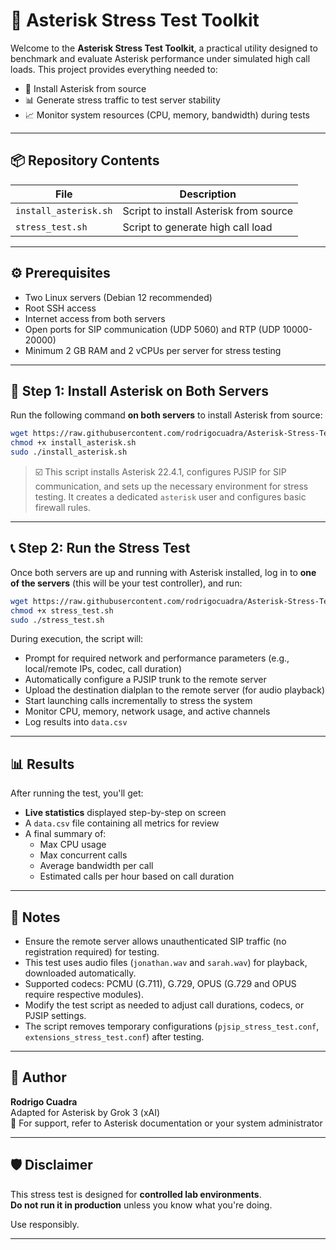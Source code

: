 # 🚀 Asterisk Stress Test Toolkit

Welcome to the **Asterisk Stress Test Toolkit**, a practical utility designed to benchmark and evaluate Asterisk performance under simulated high call loads. This project provides everything needed to:

- 🎯 Install Asterisk from source
- 📊 Generate stress traffic to test server stability
- 📈 Monitor system resources (CPU, memory, bandwidth) during tests

---

## 📦 Repository Contents

| File                       | Description                                      |
|----------------------------|--------------------------------------------------|
| `install_asterisk.sh`      | Script to install Asterisk from source           |
| `stress_test.sh`           | Script to generate high call load                |

---

## ⚙️ Prerequisites

- Two Linux servers (Debian 12 recommended)
- Root SSH access
- Internet access from both servers
- Open ports for SIP communication (UDP 5060) and RTP (UDP 10000-20000)
- Minimum 2 GB RAM and 2 vCPUs per server for stress testing

---

## 🧱 Step 1: Install Asterisk on Both Servers

Run the following command **on both servers** to install Asterisk from source:

```bash
wget https://raw.githubusercontent.com/rodrigocuadra/Asterisk-Stress-Test/refs/heads/main/install_asterisk.sh
chmod +x install_asterisk.sh
sudo ./install_asterisk.sh
```

> ☑️ This script installs Asterisk 22.4.1, configures PJSIP for SIP communication, and sets up the necessary environment for stress testing. It creates a dedicated `asterisk` user and configures basic firewall rules.

---

## 📞 Step 2: Run the Stress Test

Once both servers are up and running with Asterisk installed, log in to **one of the servers** (this will be your test controller), and run:

```bash
wget https://raw.githubusercontent.com/rodrigocuadra/Asterisk-Stress-Test/refs/heads/main/stress-test.sh
chmod +x stress_test.sh
sudo ./stress_test.sh
```

During execution, the script will:

- Prompt for required network and performance parameters (e.g., local/remote IPs, codec, call duration)
- Automatically configure a PJSIP trunk to the remote server
- Upload the destination dialplan to the remote server (for audio playback)
- Start launching calls incrementally to stress the system
- Monitor CPU, memory, network usage, and active channels
- Log results into `data.csv`

---

## 📊 Results

After running the test, you'll get:

- **Live statistics** displayed step-by-step on screen
- A `data.csv` file containing all metrics for review
- A final summary of:
  - Max CPU usage
  - Max concurrent calls
  - Average bandwidth per call
  - Estimated calls per hour based on call duration

---

## 🧠 Notes

- Ensure the remote server allows unauthenticated SIP traffic (no registration required) for testing.
- This test uses audio files (`jonathan.wav` and `sarah.wav`) for playback, downloaded automatically.
- Supported codecs: PCMU (G.711), G.729, OPUS (G.729 and OPUS require respective modules).
- Modify the test script as needed to adjust call durations, codecs, or PJSIP settings.
- The script removes temporary configurations (`pjsip_stress_test.conf`, `extensions_stress_test.conf`) after testing.

---

## 👤 Author

**Rodrigo Cuadra**  
Adapted for Asterisk by Grok 3 (xAI)  
📧 For support, refer to Asterisk documentation or your system administrator

---

## 🛡️ Disclaimer

This stress test is designed for **controlled lab environments**.  
**Do not run it in production** unless you know what you're doing.

Use responsibly.

---
